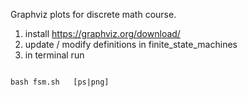 Graphviz plots for discrete math course.

1. install https://graphviz.org/download/
2. update / modify definitions in finite_state_machines
3. in terminal run 
<code>
bash fsm.sh <source_folder> <destination_folder> [ps|png]
</code>